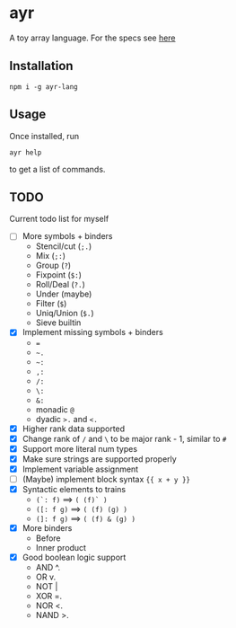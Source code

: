# ayr
A toy array language. For the specs see [here](specs/README.md)

## Installation
```
npm i -g ayr-lang
```

## Usage
Once installed, run
```
ayr help
```
to get a list of commands.

## TODO
Current todo list for myself
- [ ] More symbols + binders
    * Stencil/cut (`;.`)
    * Mix (`;:`)
    * Group (`?`)
    * Fixpoint (`$:`)
    * Roll/Deal (`?.`)
    * Under (maybe)
    * Filter (`$`)
    * Uniq/Union (`$.`)
    * Sieve builtin
- [x] Implement missing symbols + binders
    * ```=```
    * ```~.```
    * ```~:```
    * ```,:```
    * ```/:```
    * ```\:```
    * ```&:```
    * monadic `@`
    * dyadic `>.` and `<.`
- [x] Higher rank data supported
- [x] Change rank of `/` and `\` to be major rank - 1, similar to `#`
- [x] Support more literal num types
- [x] Make sure strings are supported properly
- [x] Implement variable assignment
- [ ] (Maybe) implement block syntax `{{ x + y }}`
- [x] Syntactic elements to trains
    * ``` (`: f) ``` ==> ```( (f)` )```
    * ```([: f g)``` ==> ```( (f) (g) )```
    * ```(]: f g)``` ==> ```( (f) & (g) )```
- [x] More binders
    * Before
    * Inner product
- [x] Good boolean logic support
    * AND   ^.
    * OR    v.
    * NOT   |
    * XOR   =.
    * NOR   <.
    * NAND  >.
